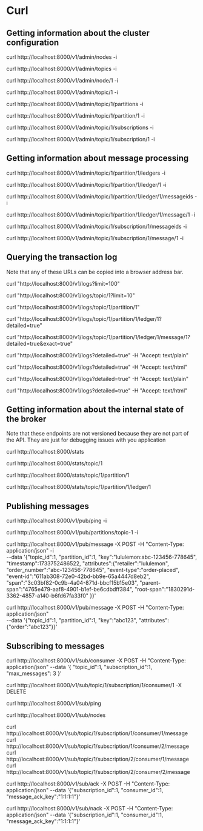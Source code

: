 # Curl

## Getting information about the cluster configuration

curl http://localhost:8000/v1/admin/nodes -i

curl http://localhost:8000/v1/admin/topics -i

curl http://localhost:8000/v1/admin/node/1 -i

curl http://localhost:8000/v1/admin/topic/1 -i

curl http://localhost:8000/v1/admin/topic/1/partitions -i

curl http://localhost:8000/v1/admin/topic/1/partition/1 -i

curl http://localhost:8000/v1/admin/topic/1/subscriptions -i

curl http://localhost:8000/v1/admin/topic/1/subscription/1 -i

## Getting information about message processing

curl http://localhost:8000/v1/admin/topic/1/partition/1/ledgers -i

curl http://localhost:8000/v1/admin/topic/1/partition/1/ledger/1 -i

curl http://localhost:8000/v1/admin/topic/1/partition/1/ledger/1/messageids -i

curl http://localhost:8000/v1/admin/topic/1/partition/1/ledger/1/message/1 -i

curl http://localhost:8000/v1/admin/topic/1/subscription/1/messageids -i

curl http://localhost:8000/v1/admin/topic/1/subscription/1/message/1 -i

## Querying the transaction log

Note that any of these URLs can be copied into a browser address bar.

curl "http://localhost:8000/v1/logs?limit=100"

curl "http://localhost:8000/v1/logs/topic/1?limit=10"

curl "http://localhost:8000/v1/logs/topic/1/partition/1"

curl "http://localhost:8000/v1/logs/topic/1/partition/1/ledger/1?detailed=true"

curl "http://localhost:8000/v1/logs/topic/1/partition/1/ledger/1/message/1?detailed=true&exact=true"

curl "http://localhost:8000/v1/logs?detailed=true" -H "Accept: text/plain"

curl "http://localhost:8000/v1/logs?detailed=true" -H "Accept: text/html"

curl "http://localhost:8000/v1/logs?detailed=true" -H "Accept: text/plain"

curl "http://localhost:8000/v1/logs?detailed=true" -H "Accept: text/html"

## Getting information about the internal state of the broker

Note that these endpoints are not versioned because they are not part of the API. They are
just for debugging issues with you application

curl http://localhost:8000/stats

curl http://localhost:8000/stats/topic/1

curl http://localhost:8000/stats/topic/1/partition/1

curl http://localhost:8000/stats/topic/1/partition/1/ledger/1

## Publishing messages

curl http://localhost:8000/v1/pub/ping -i

curl http://localhost:8000/v1/pub/partitions/topic-1 -i

curl http://localhost:8000/v1/pub/message -X POST -H "Content-Type: application/json" -i \
  --data '{"topic_id":1, "partition_id":1, "key":"lululemon:abc-123456-778645", "timestamp":1733752486522, "attributes":{"retailer":"lululemon", "order_number":"abc-123456-778645", "event-type":"order-placed", "event-id":"611ab308-72e0-42bd-bb9e-65a4447d8eb2", "span":"3c03bf82-0c9b-4a04-871d-bbcf15b15e03", "parent-span":"4765e479-aaf8-4901-b1ef-be6cdbdff384", "root-span":"1830291d-3362-4857-a140-b6fd67fa33f0" }}'

curl http://localhost:8000/v1/pub/message -X POST -H "Content-Type: application/json" \
  --data '{"topic_id":1, "partition_id":1, "key":"abc123", "attributes":{"order":"abc123"}}'

## Subscribing to messages

curl http://localhost:8000/v1/sub/consumer -X POST -H "Content-Type: application/json" --data '{ "topic_id":1, "subscription_id":1, "max_messages": 3 }'

curl http://localhost:8000/v1/sub/topic/1/subscription/1/consumer/1 -X DELETE

curl http://localhost:8000/v1/sub/ping

curl http://localhost:8000/v1/sub/nodes

curl http://localhost:8000/v1/sub/topic/1/subscription/1/consumer/1/message
curl http://localhost:8000/v1/sub/topic/1/subscription/1/consumer/2/message
curl http://localhost:8000/v1/sub/topic/1/subscription/2/consumer/1/message
curl http://localhost:8000/v1/sub/topic/1/subscription/2/consumer/2/message

curl http://localhost:8000/v1/sub/ack -X POST -H "Content-Type: application/json" --data '{"subscription_id":1, "consumer_id":1, "message_ack_key":"1:1:1:1"}'

curl http://localhost:8000/v1/sub/nack -X POST -H "Content-Type: application/json" --data '{"subscription_id":1, "consumer_id":1, "message_ack_key":"1:1:1:1"}'
